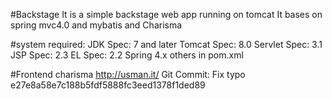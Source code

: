 #Backstage
It is a simple backstage web app running on tomcat
It bases on spring mvc4.0 and mybatis and Charisma

#system required:
JDK Spec: 7 and later
Tomcat Spec: 8.0
Servlet Spec: 3.1
JSP Spec: 2.3
EL Spec: 2.2
Spring 4.x
others in pom.xml
  
#Frontend
charisma    http://usman.it/
Git Commit: Fix typo e27e8a58e7c188b5fdf5888fc3eed1378f1ded89